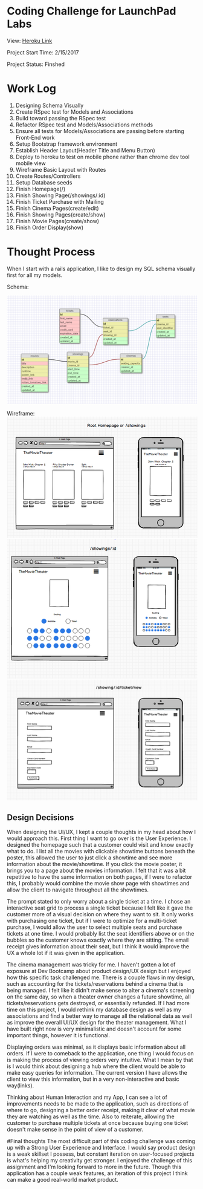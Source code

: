 # Coding Challenge for LaunchPad Labs

View: [Heroku Link](http://movietheater.herokuapp.com/)

Project Start Time: 2/15/2017

Project Status: Finshed

# Work Log
1. Designing Schema Visually
2. Create RSpec test for Models and Associations
3. Build toward passing the RSpec test
4. Refactor RSpec test and Models/Associations methods
5. Ensure all tests for Models/Associations are passing before starting Front-End work
6. Setup Bootstrap framework environment
7. Establish Header Layout(Header Title and Menu Button)
8. Deploy to heroku to test on mobile phone rather than chrome dev tool mobile view
9. Wireframe Basic Layout with Routes
10. Create Routes/Controllers
11. Setup Database seeds
12. Finish Homepage(/)
13. Finish Showing Page(/showings/:id)
14. Finish Ticket Purchase with Mailing
15. Finish Cinema Pages(create/edit)
16. Finish Showing Pages(create/show)
17. Finish Movie Pages(create/show)
18. Finish Order Display(show)


# Thought Process
When I start with a rails application, I like to design my SQL schema visually first for all my models.

Schema:

![Schema Image](screenshots/schema_img.PNG)

Wireframe:
![Schema Image](screenshots/homepage.png)
![Schema Image](screenshots/cinema.png)
![Schema Image](screenshots/ticket_new.PNG)

## Design Decisions
When designing the UI/UX, I kept a couple thoughts in my head about how I would approach this. First thing I want to go over is the User Experience. I designed the homepage such that a customer could visit and know exactly what to do. I list all the movies with clickable showtime buttons beneath the poster, this allowed the user to just click a showtime and see more information about the movie/showtime. If you click the movie poster, it brings you to a page about the movies information. I felt that it was a bit repetitive to have the same information on both pages, if I were to refactor this, I probably would combine the movie show page with showtimes and allow the client to navigate throughout all the showtimes.

The prompt stated to only worry about a single ticket at a time. I chose an interactive seat grid to process a single ticket because I felt like it gave the customer more of a visual decision on where they want to sit. It only works with purchasing one ticket, but if I were to optimize for a multi-ticket purchase, I would allow the user to select multiple seats and purchase tickets at one time. I would probably list the seat identifiers above or on the bubbles so the customer knows exactly where they are sitting. The email receipt gives information about their seat, but I think it would improve the UX a whole lot if it was given in the application.

The cinema management was tricky for me. I haven't gotten a lot of exposure at Dev Bootcamp about product design/UX design but I enjoyed how this specific task challenged me. There is a couple flaws in my design, such as accounting for the tickets/reservations behind a cinema that is being managed. I felt like it didn't make sense to alter a cinema's screening on the same day, so when a theater owner changes a future showtime, all tickets/reservations gets destroyed, or essentially refunded. If I had more time on this project, I would rethink my database design as well as my associations and find a better way to manage all the relational data as well as improve the overall UI/UX design for the theater management. What I have built right now is very minimalistic and doesn't account for some important things, however it is functional.

Displaying orders was minimal, as it displays basic information about all orders. If I were to comeback to the application, one thing I would focus on is making the process of viewing orders very intuitive. What I mean by that is I would think about designing a hub where the client would be able to make easy queries for information. The current version I have allows the client to view this information, but in a very non-interactive and basic way(links).

Thinking about Human Interaction and my App, I can see a lot of improvements needs to be made to the application, such as directions of where to go, designing a better order receipt, making it clear of what movie they are watching as well as the time. Also to reiterate, allowing the customer to purchase multiple tickets at once because buying one ticket doesn't make sense in the point of view of a customer.

#Final thoughts
The most difficult part of this coding challenge was coming up with a Strong User Experience and Interface. I would say product design is a weak skillset I possess, but constant iteration on user-focused projects is what's helping my creativity get stronger. I enjoyed the challenge of this assignment and I'm looking forward to more in the future. Though this application has a couple weak features, an iteration of this project I think can make a good real-world market product.
